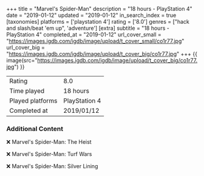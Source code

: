 +++
title = "Marvel's Spider-Man"
description = "18 hours - PlayStation 4"
date = "2019-01-12"
updated = "2019-01-12"
in_search_index = true
[taxonomies]
platforms = ['playstation 4']
rating = ['8.0']
genres = ["hack and slash/beat 'em up", 'adventure']
[extra]
subtitle = "18 hours - PlayStation 4"
completed_at = "2019-01-12"
url_cover_small = "https://images.igdb.com/igdb/image/upload/t_cover_small/co1r77.jpg"
url_cover_big = "https://images.igdb.com/igdb/image/upload/t_cover_big/co1r77.jpg"
+++
{{ image(src="https://images.igdb.com/igdb/image/upload/t_cover_big/co1r77.jpg") }}

|              |            |
| ------------ | ---------- |
| Rating       | 8.0 |
| Time played  | 18 hours |
| Played platforms    | PlayStation 4 |
| Completed at | 2019/01/12 |



### Additional Content


❌ Marvel's Spider-Man: The Heist

❌ Marvel's Spider-Man: Turf Wars

❌ Marvel's Spider-Man: Silver Lining

